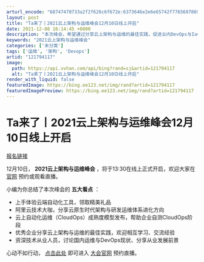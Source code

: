 ```yaml
---
arturl_encode: "68747470733a2f2f626c6f672e:6373646e2e6e65742f77656978696e5f34363539333136372f:61727469636c652f64657461696c732f313231373934313137"
layout: post
title: "Ta来了丨2021云上架构与运维峰会12月10日线上开启"
date: 2021-12-08 16:14:45 +0800
description: "本次峰会，希望通过分享云上架构与运维的最佳实践，促进业内DevOps与IaC理念的落地，帮助企业“用"
keywords: "2021云上架构与运维峰会"
categories: ['未分类']
tags: ['运维', '架构', 'Devops']
artid: "121794117"
image:
  path: https://api.vvhan.com/api/bing?rand=sj&artid=121794117
  alt: "Ta来了丨2021云上架构与运维峰会12月10日线上开启"
render_with_liquid: false
featuredImage: https://bing.ee123.net/img/rand?artid=121794117
featuredImagePreview: https://bing.ee123.net/img/rand?artid=121794117
---
```


# Ta来了丨2021云上架构与运维峰会12月10日线上开启

[报名链接](https://summit.aliyun.com/cloudbuild2021 "报名链接")

12月10日，
**2021云上架构与运维峰会**
，将于13:30在线上正式开启，欢迎大家在
[官网](https://summit.aliyun.com/cloudbuild2021 "官网")
预约或观看直播。

小编为你总结了本次峰会的
**五大看点**
：

* 上手体验云端自动化工具，领取精美礼品
* 阿里云技术大咖，分享云原生时代架构与研发运维体系进化方向
* 云上自动化运维（CloudOps）成熟度模型发布，帮助企业自测CloudOps阶段
* 优秀企业分享云上架构与运维的最佳实践，欢迎相互学习、交流经验
* 资深技术从业人员，讨论国内运维与DevOps现状、分享从业发展前景

心动不如行动，
[点击此处](https://summit.aliyun.com/cloudbuild2021 "点击此处")
即可进入
[大会官网](https://summit.aliyun.com/cloudbuild2021 "大会官网")
预约直播。